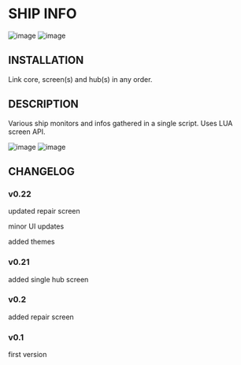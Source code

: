 
# SHIP INFO
![image](https://user-images.githubusercontent.com/93654396/147752305-23552679-a878-47fc-a91f-f7456f565146.png)
![image](https://user-images.githubusercontent.com/93654396/148389734-023f43b9-5e00-4485-8710-cd7aa151326d.png)



## INSTALLATION
Link core, screen(s) and hub(s) in any order.

## DESCRIPTION
Various ship monitors and infos gathered in a single script. Uses LUA screen API.

![image](https://user-images.githubusercontent.com/93654396/148534290-fe6fad69-54af-4dc9-9dfb-1d578c011862.png)
![image](https://user-images.githubusercontent.com/93654396/148534426-2289b145-a301-4c33-a0b9-c5df9b4aefaa.png)


## CHANGELOG

### v0.22
updated repair screen

minor UI updates

added themes

### v0.21
added single hub screen

### v0.2
added repair screen

### v0.1
first version
